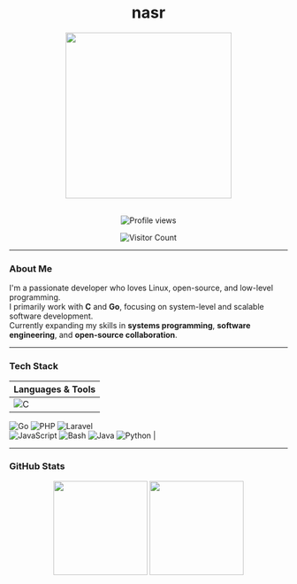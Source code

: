 <h1 align="center">nasr</h1>

<div align="center">
  <img src="https://github-readme-activity-graph.vercel.app/graph?username=nasrlol&radius=16&theme=react&area=true&order=5" height="300" />
</div>

<br/>

<p align="center">
  <img src="https://komarev.com/ghpvc/?username=nasrlol&color=blue" alt="Profile views" />
</p>

<p align="center">
  <img src="https://profile-counter.glitch.me/nasrlol/count.svg?" alt="Visitor Count" />
</p>

---

### About Me

I'm a passionate developer who loves Linux, open-source, and low-level programming.  
I primarily work with **C** and **Go**, focusing on system-level and scalable software development.  
Currently expanding my skills in **systems programming**, **software engineering**, and **open-source collaboration**.

---

### Tech Stack

<div>
  
| Languages & Tools |
|-------------------|
| ![C](https://img.shields.io/badge/-C-00599C?style=for-the-badge&logo=c&logoColor=white) 
![Go](https://img.shields.io/badge/-Go-00ADD8?style=for-the-badge&logo=go&logoColor=white)
![PHP](https://img.shields.io/badge/-PHP-777BB4?style=for-the-badge&logo=php&logoColor=white) 
![Laravel](https://img.shields.io/badge/-Laravel-FF2D20?style=for-the-badge&logo=laravel&logoColor=white)  
![JavaScript](https://img.shields.io/badge/-JavaScript-F7DF1E?style=for-the-badge&logo=javascript&logoColor=black) 
![Bash](https://img.shields.io/badge/-Bash-4EAA25?style=for-the-badge&logo=gnubash&logoColor=white)
![Java](https://img.shields.io/badge/-Java-007396?style=for-the-badge&logo=java&logoColor=white) 
![Python](https://img.shields.io/badge/-Python-3776AB?style=for-the-badge&logo=python&logoColor=white) |

</div>

---

### GitHub Stats

<div align="center">
  <img height="170px" src="https://github-readme-stats.vercel.app/api?username=nasrlol&show_icons=true&theme=react&hide_title=true" />
  <img height="170px" src="https://github-readme-stats.vercel.app/api/top-langs/?username=nasrlol&layout=compact&theme=react&hide_title=true" />
</div>
